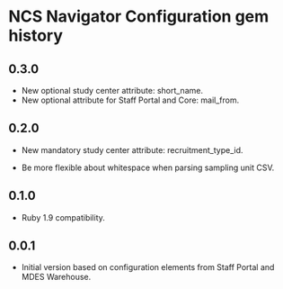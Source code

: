 NCS Navigator Configuration gem history
=======================================

0.3.0
-----

- New optional study center attribute: short_name.
- New optional attribute for Staff Portal and Core: mail_from.

0.2.0
-----

- New mandatory study center attribute: recruitment_type_id.

- Be more flexible about whitespace when parsing sampling unit CSV.

0.1.0
-----

- Ruby 1.9 compatibility.

0.0.1
-----

- Initial version based on configuration elements from Staff Portal
  and MDES Warehouse.
